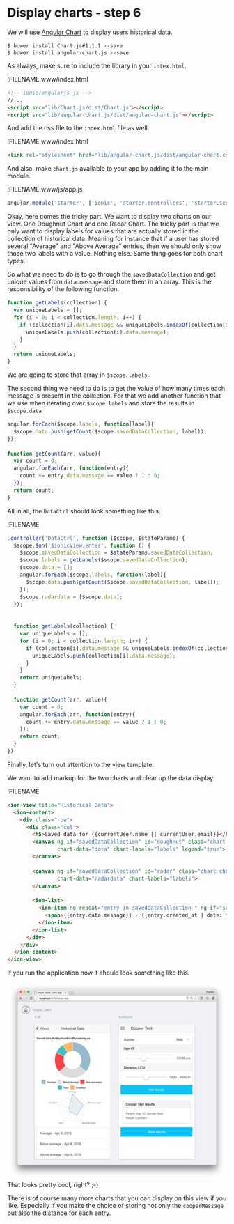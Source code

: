 # Display charts - step 6

We will use [Angular Chart](http://jtblin.github.io/angular-chart.js/) to display users historical data.

```
$ bower install Chart.js#1.1.1 --save
$ bower install angular-chart.js --save
```

As always, make sure to include the library in your `intex.html`.

!FILENAME www/index.html
```html
<!-- ionic/angularjs js -->
//...
<script src="lib/Chart.js/dist/Chart.js"></script>
<script src="lib/angular-chart.js/dist/angular-chart.js"></script>
```

And add the css file to the `index.html` file as well.


!FILENAME www/index.html
```html
<link rel="stylesheet" href="lib/angular-chart.js/dist/angular-chart.css">
```

And also, make `chart.js` available to your app by adding it to the main module.

!FILENAME www/js/app.js
```javascript
angular.module('starter', ['ionic', 'starter.controllers', 'starter.services', 'ng-token-auth', 'ngResource', 'chart.js'])
```

Okay, here comes the tricky part. We want to display two charts on our view. One Doughnut Chart and one Radar Chart. The tricky part is that we only want to display labels for values that are actually stored in the collection of historical data. Meaning for instance that if a user has stored several "Average" and "Above Average" entries, then we should only show those two labels with a value. Nothing else. Same thing goes for both chart types.

So what we need to do is to go through the `savedDataCollection` and get unique values from `data.message` and store them in an array. This is the responsibility of the following function.

```javascript
function getLabels(collection) {
  var uniqueLabels = [];
  for (i = 0; i < collection.length; i++) {
    if (collection[i].data.message && uniqueLabels.indexOf(collection[i].data.message) === -1) {
      uniqueLabels.push(collection[i].data.message);
    }
  }
  return uniqueLabels;
}
```
We are going to store that array in `$scope.labels`.

The second thing we need to do is to get the value of how many times each message is present in the collection. For that we add another function that we use when iterating over `$scope.labels` and store the results in `$scope.data`


```javascript
angular.forEach($scope.labels, function(label){
  $scope.data.push(getCount($scope.savedDataCollection, label));
});

function getCount(arr, value){
  var count = 0;
  angular.forEach(arr, function(entry){
    count += entry.data.message == value ? 1 : 0;
  });
  return count;
}
```

All in all, the `DataCtrl` should look something like this.

!FILENAME
```javascript
.controller('DataCtrl', function ($scope, $stateParams) {
  $scope.$on('$ionicView.enter', function () {
    $scope.savedDataCollection = $stateParams.savedDataCollection;
    $scope.labels = getLabels($scope.savedDataCollection);
    $scope.data = [];
    angular.forEach($scope.labels, function(label){
      $scope.data.push(getCount($scope.savedDataCollection, label));
    });
    $scope.radardata = [$scope.data];
  });


  function getLabels(collection) {
    var uniqueLabels = [];
    for (i = 0; i < collection.length; i++) {
      if (collection[i].data.message && uniqueLabels.indexOf(collection[i].data.message) === -1) {
        uniqueLabels.push(collection[i].data.message);
      }
    }
    return uniqueLabels;
  }

  function getCount(arr, value){
    var count = 0;
    angular.forEach(arr, function(entry){
      count += entry.data.message == value ? 1 : 0;
    });
    return count;
  }
})
```

Finally, let's turn out attention to the view template.

We want to add markup for the two charts and clear up the data display.

!FILENAME
```html
<ion-view title="Historical Data">
  <ion-content>
    <div class="row">
      <div class="col">
        <h5>Saved data for {{currentUser.name || currentUser.email}}</h5>
        <canvas ng-if="savedDataCollection" id="doughnut" class="chart chart-doughnut"
                chart-data="data" chart-labels="labels" legend="true">
        </canvas>

        <canvas ng-if="savedDataCollection" id="radar" class="chart chart-radar"
                chart-data="radardata" chart-labels="labels">
        </canvas>

        <ion-list>
          <ion-item ng-repeat="entry in savedDataCollection " ng-if="savedDataCollection && entry.data.message">
            <span>{{entry.data.message}} - {{entry.created_at | date:'mediumDate'}}</span>
          </ion-item>
        </ion-list>
      </div>
    </div>
  </ion-content>
</ion-view>
```

If you run the application now it should look something like this.

![Cooper Client - Final UI](/images/cooper_client_final.png)
That looks pretty cool, right? ;-)

There is of course many more charts that you can display on this view if you like. Especially if you make the choice of storing not only the `cooperMessage` but also the distance for each entry.
